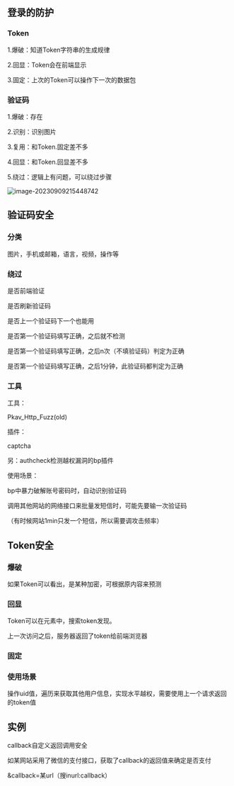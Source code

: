 ## 登录的防护



### Token

1.爆破：知道Token字符串的生成规律

2.回显：Token会在前端显示

3.固定：上次的Token可以操作下一次的数据包



### 验证码

1.爆破：存在

2.识别：识别图片

3.复用：和Token.固定差不多

4.回显：和Token.回显差不多

5.绕过：逻辑上有问题，可以绕过步骤





![image-20230909215448742](E:\AppData\Roaming\Typora\typora-user-images\image-20230909215448742.png)





## 验证码安全

### 分类

图片，手机或邮箱，语言，视频，操作等



### 绕过

是否前端验证

是否刷新验证码

是否上一个验证码下一个也能用

是否第一个验证码填写正确，之后就不检测

是否第一个验证码填写正确，之后n次（不填验证码）判定为正确

是否第一个验证码填写正确，之后1分钟，此验证码都判定为正确



### 工具

工具：

Pkav_Http_Fuzz(old)

插件：

captcha

另：authcheck检测越权漏洞的bp插件

使用场景：

bp中暴力破解账号密码时，自动识别验证码

调用其他网站的网络接口来批量发短信时，可能先要输一次验证码

（有时候网站1min只发一个短信，所以需要调攻击频率）



## Token安全

### 爆破

如果Token可以看出，是某种加密，可根据原内容来预测

### 回显

Token可以在元素中，搜索token发现。

上一次访问之后，服务器返回了token给前端浏览器

### 固定



### 使用场景

操作uid值，遍历来获取其他用户信息，实现水平越权，需要使用上一个请求返回的token值



## 实例

callback自定义返回调用安全

如某网站采用了微信的支付接口，获取了callback的返回值来确定是否支付

&callback=某url（搜inurl:callback）